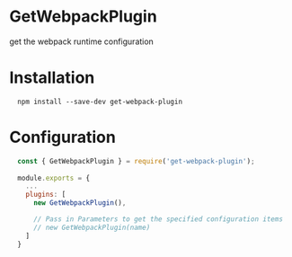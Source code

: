 # GetWebpackPlugin
get the webpack runtime configuration

# Installation
```shell
  npm install --save-dev get-webpack-plugin
```
# Configuration
```js
  const { GetWebpackPlugin } = require('get-webpack-plugin');
  
  module.exports = {
    ...
    plugins: [
      new GetWebpackPlugin(),

      // Pass in Parameters to get the specified configuration items
      // new GetWebpackPlugin(name)
    ]
  }
```